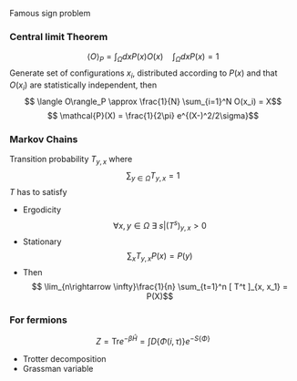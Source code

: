 
Famous sign problem
### Central limit Theorem
$$ \langle O \rangle_{P} = \int_{\Omega} dx P(x) O(x) \quad \int_{\Omega} dx P(x) = 1$$ Generate set of configurations $x_i$, distributed according to $P(x)$ and that $O(x_i)$ are statistically independent, then
$$ \langle O\rangle_P \approx \frac{1}{N} \sum_{i=1}^N O(x_i) = X$$ $$ \mathcal{P}(X) = \frac{1}{2\pi} e^{(X-)^2/2\sigma}$$
### Markov Chains
Transition probability $T_{y,x}$ where 
$$
\sum_{y\in \Omega} T_{y,x} =1
$$
$T$ has to satisfy
- Ergodicity $$ \forall x,y \in \Omega \ \exists \ s|(T^s)_{y,x} \gt 0$$
- Stationary $$\sum_x T_{y,x} P(x) = P(y)$$
- Then $$ \lim_{n\rightarrow \infty}\frac{1}{n} \sum_{t=1}^n [ T^t ]_{x, x_1} = P(X)$$

### For fermions
$$
Z = \text{Tr}e^{-\beta \hat{H}} = \int D\{ \Phi(i, \tau) \}e^{-S \{ \Phi \} }
$$
- Trotter decomposition
- Grassman variable

 